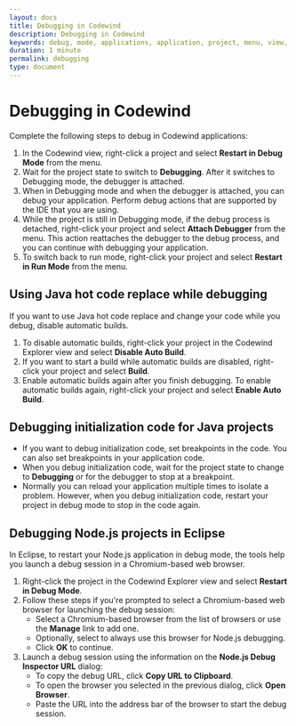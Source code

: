 ```yaml
---
layout: docs
title: Debugging in Codewind
description: Debugging in Codewind
keywords: debug, mode, applications, application, project, menu, view, attaching, attach, actions, action, run, restart in debug mode, attach debugger, debug process, debugging process
duration: 1 minute
permalink: debugging
type: document
---
```


# Debugging in Codewind

Complete the following steps to debug in Codewind applications:

1. In the Codewind view, right-click a project and select **Restart in Debug Mode** from the menu.
2. Wait for the project state to switch to **Debugging**. After it switches to Debugging mode, the debugger is attached.
3. When in Debugging mode and when the debugger is attached, you can debug your application. Perform debug actions that are supported by the IDE that you are using.
4. While the project is still in Debugging mode, if the debug process is detached, right-click your project and select **Attach Debugger** from the menu. This action reattaches the debugger to the debug process, and you can continue with debugging your application.
5. To switch back to run mode, right-click your project and select **Restart in Run Mode** from the menu.

## Using Java hot code replace while debugging
If you want to use Java hot code replace and change your code while you debug, disable automatic builds.
1. To disable automatic builds, right-click your project in the Codewind Explorer view and select **Disable Auto Build**.
2. If you want to start a build while automatic builds are disabled, right-click your project and select **Build**.
3. Enable automatic builds again after you finish debugging. To enable automatic builds again, right-click your project and select **Enable Auto Build**.

## Debugging initialization code for Java projects
- If you want to debug initialization code, set breakpoints in the code. You can also set breakpoints in your application code.
- When you debug initialization code, wait for the project state to change to **Debugging** or for the debugger to stop at a breakpoint.
- Normally you can reload your application multiple times to isolate a problem. However, when you debug initialization code, restart your project in debug mode to stop in the code again.

## Debugging Node.js projects in Eclipse
In Eclipse, to restart your Node.js application in debug mode, the tools help you launch a debug session in a Chromium-based web browser.
1. Right-click the project in the Codewind Explorer view and select **Restart in Debug Mode**.
2. Follow these steps if you're prompted to select a Chromium-based web browser for launching the debug session:
    - Select a Chromium-based browser from the list of browsers or use the **Manage** link to add one.
    - Optionally, select to always use this browser for Node.js debugging.
	- Click **OK** to continue.
3. Launch a debug session using the information on the **Node.js Debug Inspector URL** dialog:
    - To copy the debug URL, click **Copy URL to Clipboard**.
	- To open the browser you selected in the previous dialog, click **Open Browser**.
	- Paste the URL into the address bar of the browser to start the debug session.
